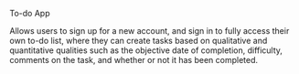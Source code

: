 To-do App

Allows users to sign up for a new account, and sign in to fully access their own to-do list, where they can create tasks based on qualitative and quantitative qualities such as the objective date of completion, difficulty, comments on the task, and whether or not it has been completed.

